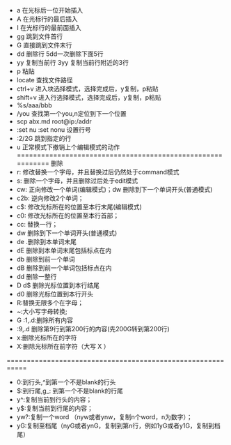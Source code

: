 * a   在光标后一位开始插入
* A   在光标行的最后插入
* I   在光标行的最前面插入
* gg  跳到文件首行
* G   直接跳到文件末行
* dd  删除行 5dd一次删除下面5行
* yy  复制当前行  3yy 复制当前行附近的3行
* p   粘贴
* locate 查找文件路径
* ctrl+v 进入块选择模式，选择完成后，y复制，p粘贴
* shift+v 进入行选择模式，选择完成后，y复制，p粘贴
* %s/aaa/bbb
* /you 查找第一个you,n定位到下一个位置
* scp abx.md root@ip:/addr
* :set nu :set nonu 设置行号
* :2/2G 跳到指定的行
* u 正常模式下撤销上个编辑模式的动作
===========================================================
删除
* r: 修改替换一个字母，并且替换过后仍然处于command模式
* s: 删除一个字母，并且删除过后处于edit模式
* cw: 正向修改一个单词(编辑模式)；dw 删除到下一个单词开头(普通模式)
* c2b: 逆向修改2个单词；
* c$: 修改光标所在的位置至本行末尾(编辑模式)
* c0: 修改光标所在的位置至本行首部；
* cc: 替换一行；
* dw 删除到下一个单词开头(普通模式)
* de .删除到本单词末尾
* dE  删除到本单词末尾包括标点在内
* db  删除到前一个单词
* dB  删除到前一个单词包括标点在内
* dd  删除一整行
* D d$ 删除光标位置到本行结尾
* d0 删除光标位置到本行开头
* R:替换无限多个在字母；
* ~:大小写字母转换;
* G :1,.d:删除所有内容
* :9,.d 删除第9行到第200行的内容(先200G转到第200行)
* x:删除光标所在的字符
* X:删除光标所在前字符（大写 X ）

===========================================================

* 0:到行头,^到第一个不是blank的行头
* $:到行尾,g_: 到第一个不是blank的行尾
* y^:复制当前到行头的内容； 
* y$:复制当前到行尾的内容； 
* yw?:复制一个word （nyw或者ynw，复制n个word，n为数字）； 
* yG:复制至档尾（nyG或者ynG，复制到第n行，例如1yG或者y1G，复制到档尾）
